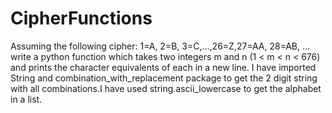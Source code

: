 # CipherFunctions
Assuming the following cipher: 1=A, 2=B, 3=C,...,26=Z,27=AA, 28=AB, … write a python function which takes two integers m and n (1 &lt; m &lt; n &lt; 676) and prints the character equivalents of each in a new line.
I have imported String and combination_with_replacement package to get the 2 digit string with all combinations.I have used string.ascii_lowercase to get the alphabet in a list.
